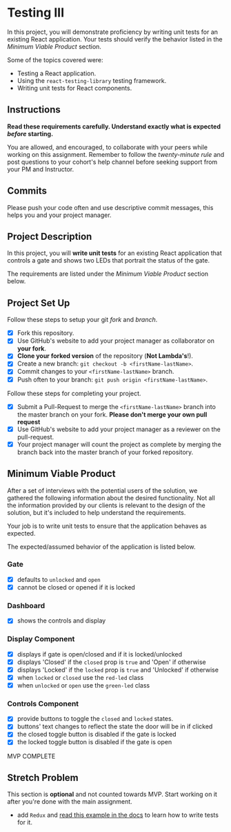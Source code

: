 # Testing III

In this project, you will demonstrate proficiency by writing unit tests for an existing React application. Your tests should verify the behavior listed in the _Minimum Viable Product_ section.

Some of the topics covered were:

- Testing a React application.
- Using the `react-testing-library` testing framework.
- Writing unit tests for React components.

## Instructions

**Read these requirements carefully. Understand exactly what is expected _before_ starting.**

You are allowed, and encouraged, to collaborate with your peers while working on this assignment. Remember to follow the _twenty-minute rule_ and post questions to your cohort's help channel before seeking support from your PM and Instructor.

## Commits

Please push your code often and use descriptive commit messages, this helps you and your project manager.

## Project Description

In this project, you will **write unit tests** for an existing React application that controls a gate and shows two LEDs that portrait the status of the gate.

The requirements are listed under the _Minimum Viable Product_ section below.

## Project Set Up

Follow these steps to setup your git _fork_ and _branch_.

- [X] Fork this repository.
- [X] Use GitHub's website to add your project manager as collaborator on **your fork**.
- [X] **Clone your forked version** of the repository (**Not Lambda's**!).
- [X] Create a new branch: `git checkout -b <firstName-lastName>`.
- [X] Commit changes to your `<firstName-lastName>` branch.
- [X] Push often to your branch: `git push origin <firstName-lastName>`.

Follow these steps for completing your project.

- [X] Submit a Pull-Request to merge the `<firstName-lastName>` branch into the master branch on your fork. **Please don't merge your own pull request**
- [X] Use GitHub's website to add your project manager as a reviewer on the pull-request.
- [X] Your project manager will count the project as complete by merging the branch back into the master branch of your forked repository.

## Minimum Viable Product

After a set of interviews with the potential users of the solution, we gathered the following information about the desired functionality. Not all the information provided by our clients is relevant to the design of the solution, but it's included to help understand the requirements.

Your job is to write unit tests to ensure that the application behaves as expected.

The expected/assumed behavior of the application is listed below.

### Gate

- [X] defaults to `unlocked` and `open`
- [X] cannot be closed or opened if it is locked

### Dashboard

- [X] shows the controls and display

### Display Component

- [X] displays if gate is open/closed and if it is locked/unlocked
- [X] displays 'Closed' if the `closed` prop is `true` and 'Open' if otherwise
- [X] displays 'Locked' if the `locked` prop is `true` and 'Unlocked' if otherwise
- [X] when `locked` or `closed` use the `red-led` class
- [X] when `unlocked` or `open` use the `green-led` class

### Controls Component

- [X] provide buttons to toggle the `closed` and `locked` states.
- [X] buttons' text changes to reflect the state the door will be in if clicked
- [X] the closed toggle button is disabled if the gate is locked
- [X] the locked toggle button is disabled if the gate is open

MVP COMPLETE

## Stretch Problem

This section is **optional** and not counted towards MVP. Start working on it after you're done with the main assignment.

- add `Redux` and [read this example in the docs](https://testing-library.com/docs/example-react-redux) to learn how to write tests for it.
